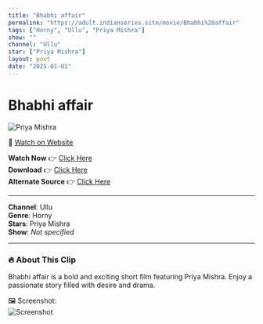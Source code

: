 ```yaml
---
title: "Bhabhi affair"
permalink: "https://adult.indianseries.site/movie/Bhabhi%20affair"
tags: ["Horny", "Ullu", "Priya Mishra"]
show: ""
channel: "Ullu"
star: ["Priya Mishra"]
layout: post
date: "2025-01-01"
---
```


# Bhabhi affair

![Priya Mishra](https://shorts.desisins.com/wp-content/uploads/2024/01/Dunali-Priya-DesiSins.com_.jpg)

🔗 [Watch on Website](https://adult.indianseries.site/movie/Bhabhi%20affair)

**Watch Now** 👉 [Click Here](https://adult.indianseries.site/movie/Bhabhi%20affair)  
**Download** 👉 [Click Here](https://adult.indianseries.site/movie/Bhabhi%20affair)  
**Alternate Source** 👉 [Click Here](https://adult.indianseries.site/movie/Bhabhi%20affair)

---

**Channel**: Ullu  
**Genre**: Horny  
**Stars**: Priya Mishra  
**Show**: *Not specified*

---

### 🔥 About This Clip

Bhabhi affair is a bold and exciting short film featuring Priya Mishra. Enjoy a passionate story filled with desire and drama.
 
🖼️ Screenshot:  
![Screenshot](https://shorts.desisins.com/wp-content/uploads/2024/01/Dunali-Priya-DesiSins.com_.jpg)
